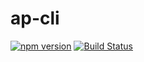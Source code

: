# ap-cli

<!--[![NPM version](https://img.shields.io/npm/v/ap-cli.svg?style=flat)](https://www.npmjs.com/package/ap-cli)-->
[![npm version](https://badge.fury.io/js/ap-cli.svg)](http://badge.fury.io/js/ap-cli)
[![Build Status](https://travis-ci.org/PengChen96/ap-cli.svg?branch=master)](https://travis-ci.org/PengChen96/ap-cli)
